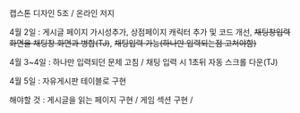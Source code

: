 캡스톤 디자인 5조 / 온라인 저지 

4월 2일 : 게시글 페이지 가시성추가, 상점페이지 캐릭터 추가 및 코드 개선, ~~채팅창입력 화면을 채팅창 화면과 병합(TJ)~~, ~~채팅입력 가능(하나만 입력되는점 고쳐야함)~~

4월 3~4일 : 하나만 입력되던 문제 고침 / 채팅 입력 시 1초뒤 자동 스크롤 다운(TJ)

4월 5일 : 자유게시판 테이블로 구현

해야할 것 : 게시글을 읽는 페이지 구현 / 게임 섹션 구현 /
